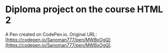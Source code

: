 # Diploma project on the course HTML 2

A Pen created on CodePen.io. Original URL: [https://codepen.io/Sanoman777/pen/MWBxOgQ](https://codepen.io/Sanoman777/pen/MWBxOgQ).

